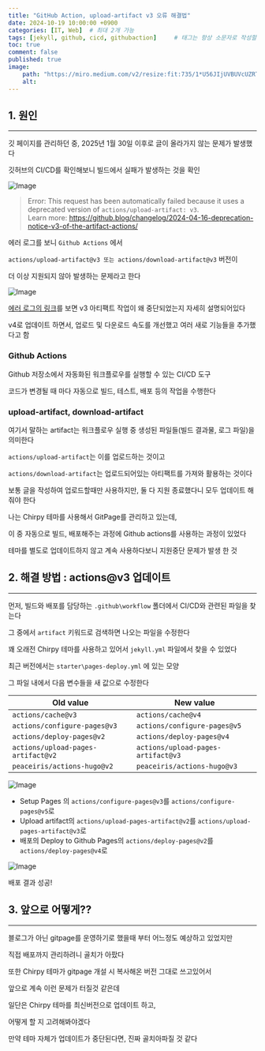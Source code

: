 ```yaml
---
title: "GitHub Action, upload-artifact v3 오류 해결법"
date: 2024-10-19 10:00:00 +0900
categories: [IT, Web]  # 최대 2개 가능
tags: [jekyll, github, cicd, githubaction]     # 태그는 항상 소문자로 작성할 것
toc: true
comment: false
published: true
image:
    path: "https://miro.medium.com/v2/resize:fit:735/1*U56JIjUVBUVcUZRTA8RBXA.png"
    alt: 
---
```


## 1. 원인
---

깃 페이지를 관리하던 중, 2025년 1월 30일 이후로 글이 올라가지 않는 문제가 발생했다

깃허브의 CI/CD를 확인해보니 빌드에서 실패가 발생하는 것을 확인

![Image](https://github.com/user-attachments/assets/43995e2d-359f-44b4-a7d5-5d9f4ab1b34e)

>Error: This request has been automatically failed because it uses a deprecated version of `actions/upload-artifact: v3`.   
>Learn more: https://github.blog/changelog/2024-04-16-deprecation-notice-v3-of-the-artifact-actions/

에러 로그를 보니 `Github Actions` 에서 

`actions/upload-artifact@v3 또는 actions/download-artifact@v3` 버전이 

더 이상 지원되지 않아 발생하는 문제라고 한다

![Image](https://github.com/user-attachments/assets/bc11ad54-bfd3-46c6-9761-0d6136a9a79c)

[에러 로그의 링크](https://github.blog/changelog/2024-04-16-deprecation-notice-v3-of-the-artifact-actions/)를 보면 v3 아티팩트 작업이 왜 중단되었는지 자세히 설명되어있다

v4로 업데이트 하면서, 업로드 및 다운로드 속도를 개선했고 여러 새로 기능들을 추가했다고 함

### Github Actions 

Github 저장소에서 자동화된 워크플로우를 실행할 수 있는 CI/CD 도구

코드가 변경될 때 마다 자동으로 빌드, 테스트, 배포 등의 작업을 수행한다

### upload-artifact, download-artifact

여기서 말하는 artifact는 워크플로우 실행 중 생성된 파일들(빌드 결과물, 로그 파일)을 의미한다

`actions/upload-artifact`는 이를 업로드하는 것이고

`actions/download-artifact`는 업로드되어있는 아티팩트를 가져와 활용하는 것이다

보통 글을 작성하여 업로드할때만 사용하지만, 둘 다 지원 종료했다니 모두 업데이트 해줘야 한다

나는 Chirpy 테마를 사용해서 GitPage를 관리하고 있는데, 

이 중 자동으로 빌드, 배포해주는 과정에 Github actions를 사용하는 과정이 있었다

테마를 별도로 업데이트하지 않고 계속 사용하다보니 지원중단 문제가 발생 한 것

## 2. 해결 방법 : actions@v3 업데이트
---

먼저, 빌드와 배포를 담당하는 `.github\workflow` 폴더에서 CI/CD와 관련된 파일을 찾는다

그 중에서 `artifact` 키워드로 검색하면 나오는 파일을 수정한다

꽤 오래전 Chirpy 테마를 사용하고 있어서 `jekyll.yml` 파일에서 찾을 수 있었다

최근 버전에서는 `starter\pages-deploy.yml` 에 있는 모양

그 파일 내에서 다음 변수들을 새 값으로 수정한다

| Old value                          | New value                          |
| ---------------------------------- | ---------------------------------- |
| `actions/cache@v3`                 | `actions/cache@v4`                 |
| `actions/configure-pages@v3`       | `actions/configure-pages@v5`       |
| `actions/deploy-pages@v2`          | `actions/deploy-pages@v4`          |
| `actions/upload-pages-artifact@v2` | `actions/upload-pages-artifact@v3` |
| `peaceiris/actions-hugo@v2`        | `peaceiris/actions-hugo@v3`        |

![Image](https://github.com/user-attachments/assets/40da42aa-9929-4896-8395-8457afc50314)

- Setup Pages 의 `actions/configure-pages@v3`를 `actions/configure-pages@v5`로
- Upload artifact의 `actions/upload-pages-artifact@v2`를 `actions/upload-pages-artifact@v3`로
- 배포의 Deploy to Github Pages의 `actions/deploy-pages@v2`를 `actions/deploy-pages@v4`로

![Image](https://github.com/user-attachments/assets/9beacb57-f215-4497-abf7-1a34d11a58d4)

배포 결과 성공!

## 3. 앞으로 어떻게??
---
블로그가 아닌 gitpage를 운영하기로 했을때 부터 어느정도 예상하고 있었지만

직접 배포까지 관리하려니 골치가 아팠다

또한 Chirpy 테마가 gitpage 개설 시 복사해온 버전 그대로 쓰고있어서

앞으로 계속 이런 문제가 터질것 같은데 

일단은 Chirpy 테마를 최신버전으로 업데이트 하고, 

어떻게 할 지 고려해봐야겠다

만약 테마 자체가 업데이트가 중단된다면, 진짜 골치아파질 것 같다 